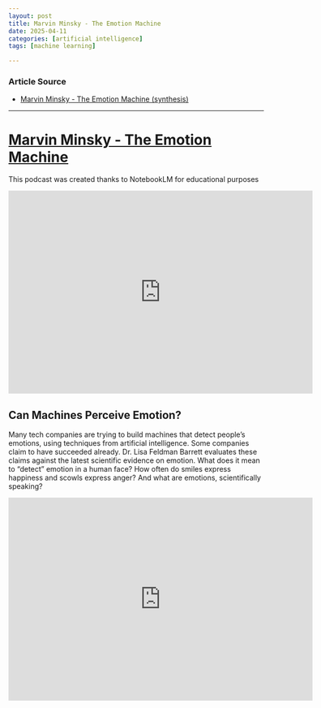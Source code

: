 ```yaml
---
layout: post
title: Marvin Minsky - The Emotion Machine 
date: 2025-04-11
categories: [artificial intelligence]
tags: [machine learning]

---
```


### Article Source


* [Marvin Minsky - The Emotion Machine (synthesis)](https://www.youtube.com/watch?v=6xZeddtoQxM)

---



# [Marvin Minsky - The Emotion Machine](https://www.youtube.com/watch?v=6xZeddtoQxM)

This podcast was created thanks to NotebookLM for educational purposes

<iframe width="600" height="400" src="https://www.youtube.com/embed/6xZeddtoQxM?si=KO5FJEiP5uIleQV9" title="YouTube video player" frameborder="0" allow="accelerometer; autoplay; clipboard-write; encrypted-media; gyroscope; picture-in-picture; web-share" referrerpolicy="strict-origin-when-cross-origin" allowfullscreen></iframe>

## Can Machines Perceive Emotion?

Many tech companies are trying to build machines that detect people’s emotions, using techniques from artificial intelligence. Some companies claim to have succeeded already. Dr. Lisa Feldman Barrett evaluates these claims against the latest scientific evidence on emotion. What does it mean to “detect” emotion in a human face? How often do smiles express happiness and scowls express anger? And what are emotions, scientifically speaking?

<iframe width="600" height="400" src="https://www.youtube.com/embed/7uhhM3UyHvc?si=QjyBmYJTF78Hk2PO" title="YouTube video player" frameborder="0" allow="accelerometer; autoplay; clipboard-write; encrypted-media; gyroscope; picture-in-picture; web-share" referrerpolicy="strict-origin-when-cross-origin" allowfullscreen></iframe>